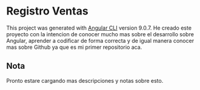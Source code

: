 # Registro Ventas

This project was generated with [Angular CLI](https://github.com/angular/angular-cli) version 9.0.7. 
He creado este proyecto con la intencion de conocer mucho mas sobre el desarrollo sobre Angular, aprender a codificar de forma correcta y de igual manera conocer mas sobre Github ya que es mi primer repositorio aca.

## Nota

Pronto estare cargando mas descripciones y notas sobre esto.
